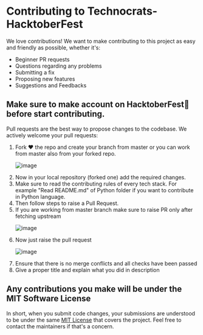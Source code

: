 <h1>Contributing to Technocrats-HacktoberFest</h1>
<p>We love contributions! We want to make contributing to this project as easy and friendly as possible, whether it's:</p>

<ul>
<li>Beginner PR requests</li>
<li>Questions regarding any problems</li>
<li>Submitting a fix</li>
<li>Proposing new features</li>
<li>Suggestions and Feedbacks</li>
</ul>

<h2> Make sure to make account on HacktoberFest💚 before start contributing.</h2>

<p>Pull requests are the best way to propose changes to the codebase. We actively welcome your pull requests:</p>

<ol>
<li> Fork ❤ the repo and create your branch from master or you can work from master also from your forked repo.</li>
  
  ![image](https://user-images.githubusercontent.com/77119237/194703299-2b8d5a8a-40fa-4363-9a64-5557f2e6fc28.png)

<li>Now in your local repository (forked one) add the required changes.</li>
<li>Make sure to read the contributing rules of every tech stack. For example "Read README.md" of Python folder if you want to contribute in Python language.</li>
<li>Then follow steps to raise a Pull Request.</li>
<li>If you are working from master branch make sure to raise PR only after fetching upstream</li>
  
  ![image](https://user-images.githubusercontent.com/77119237/194703446-7c3f2124-881b-4982-ab51-57d9ad3a301c.png)

<li>Now just raise the pull request</li>
  
  ![image](https://user-images.githubusercontent.com/77119237/194703472-baa8adf1-a581-42c5-8501-9b67ba461995.png)

<li>Ensure that there is no merge conflicts and all checks have been passed</li>
<li>Give a proper title and explain what you did in description</li>

</ol>

<h2>Any contributions you make will be under the MIT Software License</h2>

<p>In short, when you submit code changes, your submissions are understood to be under the same <a href="http://choosealicense.com/licenses/mit/">MIT License</a> that covers the project. Feel free to contact the maintainers if that's a concern.</p>


